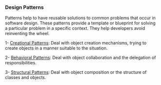 ### Design Patterns

Patterns help to have reusable solutions to common problems that occur in software design. These patterns provide a template or blueprint for solving a particular problem in a specific context. They help developers avoid reinventing the wheel.

1- [Creational Patterns](./creational/intro.md): Deal with object creation mechanisms, trying to create objects in a manner suitable to the situation.

2- [Behavioral Patterns](./behavioral/intro.md): Deal with object collaboration and the delegation of responsibilities.

3- [Structural Patterns](./structural/intro.md): Deal with object composition or the structure of classes and objects.

